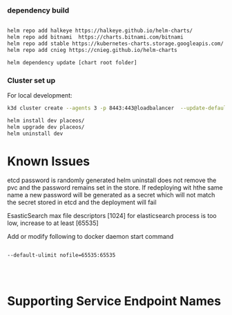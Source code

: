 ### dependency build

```sh

helm repo add halkeye https://halkeye.github.io/helm-charts/
helm repo add bitnami  https://charts.bitnami.com/bitnami
helm repo add stable https://kubernetes-charts.storage.googleapis.com/
helm repo add cnieg https://cnieg.github.io/helm-charts

helm dependency update [chart root folder]

```

### Cluster set up

For local development:

```sh
k3d cluster create --agents 3 -p 8443:443@loadbalancer  --update-default-kubeconfig

helm install dev placeos/
helm upgrade dev placeos/
helm uninstall dev
```

# Known Issues

etcd password is randomly generated
helm uninstall does not remove the pvc and the password remains set in the store.
If redeploying wit hthe same name a new password will be generated as a secret which will not match the secret stored in etcd and the deployment will fail

EsasticSearch
max file descriptors [1024] for elasticsearch process is too low, increase to at least [65535]

Add or modify following to docker daemon start command

```sh

--default-ulimit nofile=65535:65535

```

```



```

# Supporting Service Endpoint Names


